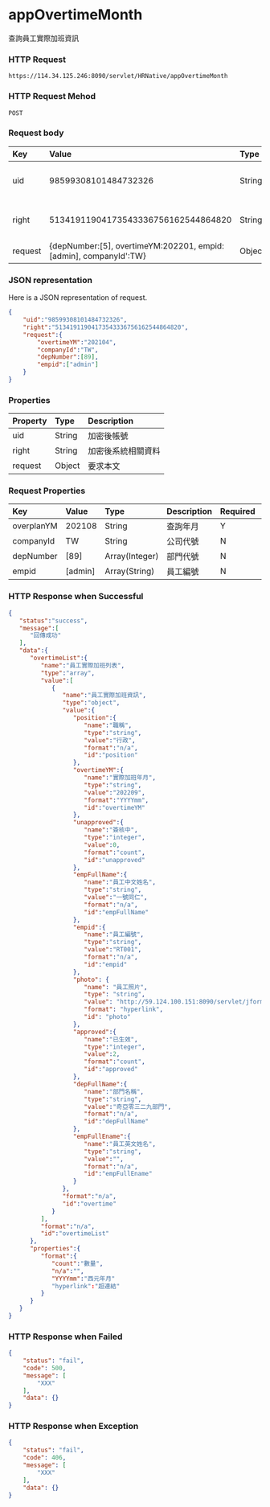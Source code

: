 # appOvertimeMonth
查詢員工實際加班資訊

### HTTP Request
```
https://114.34.125.246:8090/servlet/HRNative/appOvertimeMonth
```

### HTTP Request Mehod
```
POST
```

### Request body
| Key | Value | Type | Description |
|:----------|:-------------|:-----|:------------|
| uid | 98599308101484732326 | String | 需透過appLogin取得
| right | 51341911904173543336756162544864820 | String | 需透過appLogin取得 |
| request | {depNumber:[5], overtimeYM:202201, empid:[admin], companyId':TW} | Object | 查詢條件

### JSON representation
Here is a JSON representation of request.
```json
{
    "uid":"98599308101484732326",
    "right":"51341911904173543336756162544864820",
    "request":{
        "overtimeYM":"202104", 
        "companyId":"TW",
        "depNumber":[89], 
        "empid":["admin"] 
    }
}
```

### Properties
| Property | Type | Description |
|:---------|:-----|:------------|
| uid   | String | 加密後帳號 |
| right | String | 加密後系統相關資料 |
| request | Object | 要求本文 |

### Request Properties
| Key | Value | Type | Description | Required | Format |
|:----------|:-------------|:-----|:------------|:------------|:------------|
| overplanYM | 202108 | String | 查詢年月 | Y | AC(YYYYmm) |
| companyId | TW | String | 公司代號 | N | n/a |
| depNumber | [89] | Array(Integer) | 部門代號 | N | n/a |
| empid | [admin] | Array(String) | 員工編號 | N | n/a |


### HTTP Response when Successful
```json
{
   "status":"success",
   "message":[
      "回傳成功"
   ],
   "data":{
      "overtimeList":{
         "name":"員工實際加班列表",
         "type":"array",
         "value":[
            {
               "name":"員工實際加班資訊",
               "type":"object",
               "value":{
                  "position":{
                     "name":"職稱",
                     "type":"string",
                     "value":"行政",
                     "format":"n/a",
                     "id":"position"
                  },
                  "overtimeYM":{
                     "name":"實際加班年月",
                     "type":"string",
                     "value":"202209",
                     "format":"YYYYmm",
                     "id":"overtimeYM"
                  },
                  "unapproved":{
                     "name":"簽核中",
                     "type":"integer",
                     "value":0,
                     "format":"count",
                     "id":"unapproved"
                  },
                  "empFullName":{
                     "name":"員工中文姓名",
                     "type":"string",
                     "value":"一號同仁",
                     "format":"n/a",
                     "id":"empFullName"
                  },
                  "empid":{
                     "name":"員工編號",
                     "type":"string",
                     "value":"RT001",
                     "format":"n/a",
                     "id":"empid"
                  },
                  "photo": {
                     "name": "員工照片",
                     "type": "string",
                     "value": "http://59.124.100.151:8090/servlet/jform?em_step=2&file=hrm8w.pkg&enc=93d23f3a4b3f1a574d52104f57504b50100e0909070f0b0b0607070b0b07600e0b0f070f060e0e0d114f5158",
                     "format": "hyperlink",
                     "id": "photo"
                  },
                  "approved":{
                     "name":"已生效",
                     "type":"integer",
                     "value":2,
                     "format":"count",
                     "id":"approved"
                  },
                  "depFullName":{
                     "name":"部門名稱",
                     "type":"string",
                     "value":"奇亞零三二九部門",
                     "format":"n/a",
                     "id":"depFullName"
                  },
                  "empFullEname":{
                     "name":"員工英文姓名",
                     "type":"string",
                     "value":"",
                     "format":"n/a",
                     "id":"empFullEname"
                  }
               },
               "format":"n/a",
               "id":"overtime"
            }
         ],
         "format":"n/a",
         "id":"overtimeList"
      },
      "properties":{
         "format":{
            "count":"數量",
            "n/a":"",
            "YYYYmm":"西元年月"
            "hyperlink":"超連結"
         }
      }
   }
}
```

### HTTP Response when Failed
```json
{
    "status": "fail",
    "code": 500,
    "message": [
        "XXX"
    ],
    "data": {}
}
```

### HTTP Response when Exception
```json
{
    "status": "fail",
    "code": 406,
    "message": [
        "XXX"
    ],
    "data": {}
}
```
